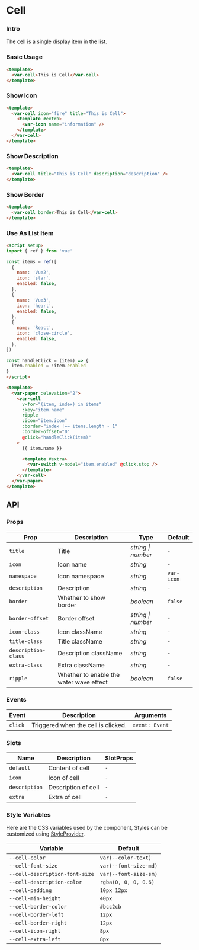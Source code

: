 # Cell

### Intro

The cell is a single display item in the list.

### Basic Usage

```html
<template>
  <var-cell>This is Cell</var-cell>
</template>
```

### Show Icon

```html
<template>
  <var-cell icon="fire" title="This is Cell">
    <template #extra>
      <var-icon name="information" />
    </template>
  </var-cell>
</template>
```

### Show Description

```html
<template>
  <var-cell title="This is Cell" description="description" />
</template>
```

### Show Border

```html
<template>
  <var-cell border>This is Cell</var-cell>
</template>
```

### Use As List Item

```html
<script setup>
import { ref } from 'vue'

const items = ref([
  {
    name: 'Vue2',
    icon: 'star',
    enabled: false,
  },
  {
    name: 'Vue3',
    icon: 'heart',
    enabled: false,
  },
  {
    name: 'React',
    icon: 'close-circle',
    enabled: false,
  },
])

const handleClick = (item) => {
  item.enabled = !item.enabled
}
</script>

<template>
  <var-paper :elevation="2">
    <var-cell
      v-for="(item, index) in items"
      :key="item.name"
      ripple
      :icon="item.icon"
      :border="index !== items.length - 1"
      :border-offset="0"
      @click="handleClick(item)"
    >
      {{ item.name }}

      <template #extra>
        <var-switch v-model="item.enabled" @click.stop />
      </template>
    </var-cell>
  </var-paper>
</template>
```

## API

### Props

| Prop | Description | Type | Default |
| ----- | -------------- | -------- | ---------- |
| `title` | Title | _string \| number_ | `-` |
| `icon` | Icon name | _string_ | `-` |
| `namespace` |  Icon namespace | _string_ | `var-icon` |
| `description` | Description | _string_ | `-` |
| `border` | Whether to show border | _boolean_ | `false` |
| `border-offset` | Border offset | _string \| number_ | `-` |
| `icon-class` | Icon className | _string_ | `-` |
| `title-class` | Title className | _string_ | `-` |
| `description-class` | Description className | _string_ | `-` |
| `extra-class` | Extra className | _string_ | `-` |
| `ripple` | Whether to enable the water wave effect | _boolean_ | `false` |

### Events

| Event        | Description                                                                                          | Arguments      |
| ------------ | ---------------------------------------------------------------------------------------------------- | -------------- |
| `click`      | Triggered when the cell is clicked.  | `event: Event` |

### Slots

| Name | Description | SlotProps |
| ----- | -------------- | -------- |
| `default` | Content of cell | `-` |
| `icon` | Icon of cell | `-` |
| `description` | Description of cell | `-` |
| `extra` | Extra of cell | `-` |

### Style Variables

Here are the CSS variables used by the component, Styles can be customized using [StyleProvider](#/en-US/style-provider).

| Variable        | Default |
|-----------------| --- |
| `--cell-color`  | `var(--color-text)` |
| `--cell-font-size` | `var(--font-size-md)` |
| `--cell-description-font-size` | `var(--font-size-sm)` |
| `--cell-description-color` | `rgba(0, 0, 0, 0.6)` |
| `--cell-padding` | `10px 12px` |
| `--cell-min-height` | `40px` |
| `--cell-border-color` | `#bcc2cb` |
| `--cell-border-left` | `12px` |
| `--cell-border-right` | `12px` |
| `--cell-icon-right` | `8px` |
| `--cell-extra-left` | `8px` |
